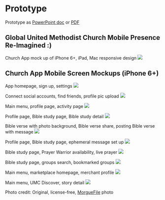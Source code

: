 # Prototype

Prototype as [PowerPoint doc](https://drive.google.com/file/d/0B02bpu7HZwJRU2o1dnZBblVDNFE/view?usp=sharing) or [PDF](https://drive.google.com/file/d/0B02bpu7HZwJRRm92SDU1WUhjMGs/view?usp=sharing)

## Global United Methodist Church Mobile Presence Re-Imagined :)

Church App mock up of iPhone 6+, iPad, Mac responsive design
![](prototype/iphone-6-plus-ipad-imac.png)

## Church App Mobile Screen Mockups (iPhone 6+)

App homepage, sign up, settings
![](prototype/iphone-6-plus-screens-1.jpg)

Connect social accounts, find friends, profile pic upload
![](prototype/iphone-6-plus-screens-2.jpg)

Main menu, profile page, activity page
![](prototype/iphone-6-plus-screens-3.jpg)

Profile page, Bible study page, Bible study detail
![](prototype/iphone-6-plus-screens-4.jpg)

Bible verse with photo background, Bible verse share, posting Bible verse with message
![](prototype/iphone-6-plus-screens-5.jpg)

Profile page, Bible study page, ephemeral message set up
![](prototype/iphone-6-plus-screens-6.jpg)

Bible study page, Prayer Warrior availability, live prayer
![](prototype/iphone-6-plus-screens-7.jpg)

Bible study page, groups search, bookmarked groups
![](prototype/iphone-6-plus-screens-8.jpg)

Main menu, marketplace homepage, merchant profile
![](prototype/iphone-6-plus-screens-9.jpg)

Main menu, UMC Discover, story detail
![](prototype/iphone-6-plus-screens-10.jpg)

Photo credit:
Original, license-free, [MorgueFile](http://www.morguefile.com/archive/display/924868) photo
